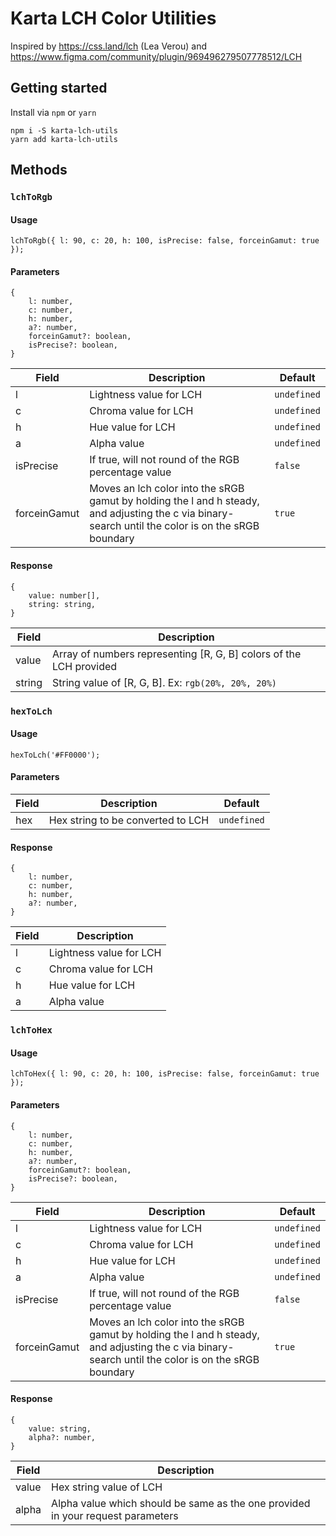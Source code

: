 # Karta LCH Color Utilities
Inspired by https://css.land/lch (Lea Verou) and https://www.figma.com/community/plugin/969496279507778512/LCH

## Getting started
Install via `npm` or `yarn`
```
npm i -S karta-lch-utils
yarn add karta-lch-utils
```

## Methods
### `lchToRgb`
#### Usage
```
lchToRgb({ l: 90, c: 20, h: 100, isPrecise: false, forceinGamut: true });
```
#### Parameters
```
{
    l: number,
    c: number,
    h: number,
    a?: number,
    forceinGamut?: boolean,
    isPrecise?: boolean,
}
```
| Field  | Description  | Default  |
|---|---|---|
| l | Lightness value for LCH  | `undefined`  |
| c | Chroma value for LCH  | `undefined`  |
| h | Hue value for LCH  | `undefined`  |
| a | Alpha value  | `undefined`  |
| isPrecise | If true, will not round of the RGB percentage value  | `false`  |
| forceinGamut | Moves an lch color into the sRGB gamut by holding the l and h steady, and adjusting the c via binary-search until the color is on the sRGB boundary | `true`  |
#### Response
```
{
    value: number[],
    string: string,
}
```
| Field  | Description |
|---|---|
| value | Array of numbers representing [R, G, B] colors of the LCH provided  |
| string | String value of [R, G, B]. Ex: `rgb(20%, 20%, 20%)` |

### `hexToLch`
#### Usage
```
hexToLch('#FF0000');
```
#### Parameters
| Field  | Description  | Default  |
|---|---|---|
| hex | Hex string to be converted to LCH  | `undefined`  |
#### Response
```
{
    l: number,
    c: number,
    h: number,
    a?: number,
}
```
| Field  | Description |
|---|---|
| l | Lightness value for LCH  |
| c | Chroma value for LCH  |
| h | Hue value for LCH  |
| a | Alpha value  |


### `lchToHex`
#### Usage
```
lchToHex({ l: 90, c: 20, h: 100, isPrecise: false, forceinGamut: true });
```
#### Parameters
```
{
    l: number,
    c: number,
    h: number,
    a?: number,
    forceinGamut?: boolean,
    isPrecise?: boolean,
}
```
| Field  | Description  | Default  |
|---|---|---|
| l | Lightness value for LCH  | `undefined`  |
| c | Chroma value for LCH  | `undefined`  |
| h | Hue value for LCH  | `undefined`  |
| a | Alpha value  | `undefined`  |
| isPrecise | If true, will not round of the RGB percentage value  | `false`  |
| forceinGamut | Moves an lch color into the sRGB gamut by holding the l and h steady, and adjusting the c via binary-search until the color is on the sRGB boundary | `true`  |
#### Response
```
{
    value: string,
    alpha?: number,
}
```
| Field  | Description |
|---|---|
| value | Hex string value of LCH  |
| alpha | Alpha value which should be same as the one provided in your request parameters |